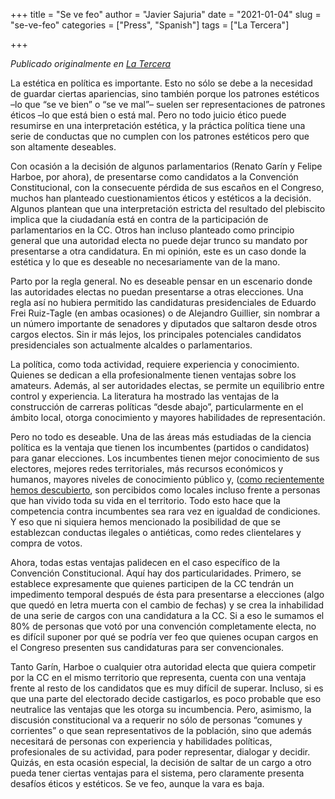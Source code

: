 +++
title = "Se ve feo"
author = "Javier Sajuria"
date = "2021-01-04"
slug = "se-ve-feo"
categories = ["Press", "Spanish"]
tags = ["La Tercera"]

+++

*Publicado originalmente en [La Tercera](https://www.latercera.com/opinion/noticia/se-ve-feo/RLJKUZCIERHELL22JUDJ4DGJ2E/)*

La estética en política es importante. Esto no sólo se debe a la necesidad de guardar ciertas apariencias, sino también porque los patrones estéticos –lo que “se ve bien” o “se ve mal”– suelen ser representaciones de patrones éticos –lo que está bien o está mal. Pero no todo juicio ético puede resumirse en una interpretación estética, y la práctica política tiene una serie de conductas que no cumplen con los patrones estéticos pero que son altamente deseables.

Con ocasión a la decisión de algunos parlamentarios (Renato Garín y Felipe Harboe, por ahora), de presentarse como candidatos a la Convención Constitucional, con la consecuente pérdida de sus escaños en el Congreso, muchos han planteado cuestionamientos éticos y estéticos a la decisión. Algunos plantean que una interpretación estricta del resultado del plebiscito implica que la ciudadanía está en contra de la participación de parlamentarios en la CC. Otros han incluso planteado como principio general que una autoridad electa no puede dejar trunco su mandato por presentarse a otra candidatura. En mi opinión, este es un caso donde la estética y lo que es deseable no necesariamente van de la mano.

Parto por la regla general. No es deseable pensar en un escenario donde las autoridades electas no puedan presentarse a otras elecciones. Una regla así no hubiera permitido las candidaturas presidenciales de Eduardo Frei Ruiz-Tagle (en ambas ocasiones) o de Alejandro Guillier, sin nombrar a un número importante de senadores y diputados que saltaron desde otros cargos electos. Sin ir más lejos, los principales potenciales candidatos presidenciales son actualmente alcaldes o parlamentarios.

La política, como toda actividad, requiere experiencia y conocimiento. Quienes se dedican a ella profesionalmente tienen ventajas sobre los amateurs. Además, al ser autoridades electas, se permite un equilibrio entre control y experiencia. La literatura ha mostrado las ventajas de la construcción de carreras políticas “desde abajo”, particularmente en el ámbito local, otorga conocimiento y mayores habilidades de representación.

Pero no todo es deseable. Una de las áreas más estudiadas de la ciencia política es la ventaja que tienen los incumbentes (partidos o candidatos) para ganar elecciones. Los incumbentes tienen mejor conocimiento de sus electores, mejores redes territoriales, más recursos económicos y humanos, mayores niveles de conocimiento público y, ([como recientemente hemos descubierto](https://osf.io/preprints/socarxiv/6a3nt/), son percibidos como locales incluso frente a personas que han vivido toda su vida en el territorio. Todo esto hace que la competencia contra incumbentes sea rara vez en igualdad de condiciones. Y eso que ni siquiera hemos mencionado la posibilidad de que se establezcan conductas ilegales o antiéticas, como redes clientelares y compra de votos.

Ahora, todas estas ventajas palidecen en el caso específico de la Convención Constitucional. Aquí hay dos particularidades. Primero, se establece expresamente que quienes participen de la CC tendrán un impedimento temporal después de ésta para presentarse a elecciones (algo que quedó en letra muerta con el cambio de fechas) y se crea la inhabilidad de una serie de cargos con una candidatura a la CC. Si a eso le sumamos el 80% de personas que votó por una convención completamente electa, no es difícil suponer por qué se podría ver feo que quienes ocupan cargos en el Congreso presenten sus candidaturas para ser convencionales.

Tanto Garín, Harboe o cualquier otra autoridad electa que quiera competir por la CC en el mismo territorio que representa, cuenta con una ventaja frente al resto de los candidatos que es muy difícil de superar. Incluso, si es que una parte del electorado decide castigarlos, es poco probable que eso neutralice las ventajas que les otorga su incumbencia. Pero, asimismo, la discusión constitucional va a requerir no sólo de personas “comunes y corrientes” o que sean representativos de la población, sino que además necesitará de personas con experiencia y habilidades políticas, profesionales de su actividad, para poder representar, dialogar y decidir. Quizás, en esta ocasión especial, la decisión de saltar de un cargo a otro pueda tener ciertas ventajas para el sistema, pero claramente presenta desafíos éticos y estéticos. Se ve feo, aunque la vara es baja.